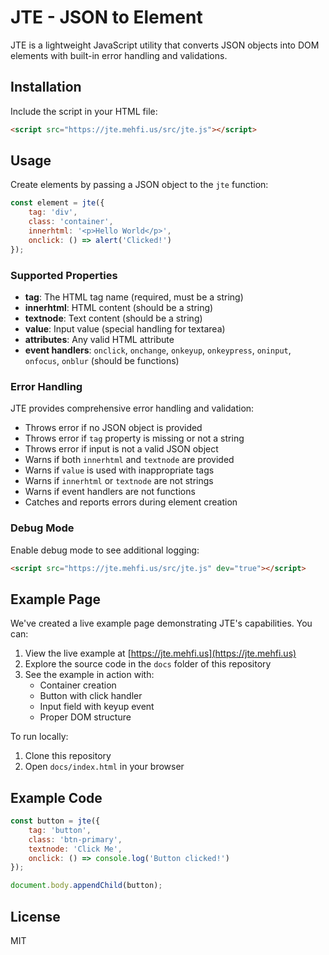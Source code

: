 # JTE - JSON to Element

JTE is a lightweight JavaScript utility that converts JSON objects into DOM elements with built-in error handling and validations.

## Installation

Include the script in your HTML file:
```html
<script src="https://jte.mehfi.us/src/jte.js"></script>
```

## Usage

Create elements by passing a JSON object to the `jte` function:

```javascript
const element = jte({
    tag: 'div',
    class: 'container',
    innerhtml: '<p>Hello World</p>',
    onclick: () => alert('Clicked!')
});
```

### Supported Properties

- **tag**: The HTML tag name (required, must be a string)
- **innerhtml**: HTML content (should be a string)
- **textnode**: Text content (should be a string)
- **value**: Input value (special handling for textarea)
- **attributes**: Any valid HTML attribute
- **event handlers**: `onclick`, `onchange`, `onkeyup`, `onkeypress`, `oninput`, `onfocus`, `onblur` (should be functions)

### Error Handling

JTE provides comprehensive error handling and validation:
- Throws error if no JSON object is provided
- Throws error if `tag` property is missing or not a string
- Throws error if input is not a valid JSON object
- Warns if both `innerhtml` and `textnode` are provided
- Warns if `value` is used with inappropriate tags
- Warns if `innerhtml` or `textnode` are not strings
- Warns if event handlers are not functions
- Catches and reports errors during element creation

### Debug Mode

Enable debug mode to see additional logging:
```html
<script src="https://jte.mehfi.us/src/jte.js" dev="true"></script>
```

## Example Page

We've created a live example page demonstrating JTE's capabilities. You can:

1. View the live example at [https://jte.mehfi.us](https://jte.mehfi.us)
2. Explore the source code in the `docs` folder of this repository
3. See the example in action with:
   - Container creation
   - Button with click handler
   - Input field with keyup event
   - Proper DOM structure

To run locally:
1. Clone this repository
2. Open `docs/index.html` in your browser

## Example Code

```javascript
const button = jte({
    tag: 'button',
    class: 'btn-primary',
    textnode: 'Click Me',
    onclick: () => console.log('Button clicked!')
});

document.body.appendChild(button);
```

## License

MIT 
